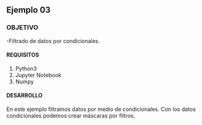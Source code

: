 ## Ejemplo 03

### OBJETIVO 
 -Filtrado de datos por condicionales. 

#### REQUISITOS 
1. Python3
2. Jupyter Notebook
3. Numpy

#### DESARROLLO
En este ejemplo filtramos datos por medio de condicionales. Con los datos condicionales podemos crear máscaras por filtros. 

